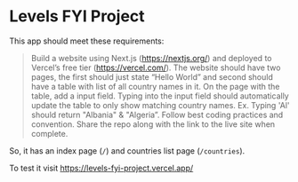 # Levels FYI Project

This app should meet these requirements: 
> Build a website using Next.js (https://nextjs.org/) and deployed to Vercel’s free tier (https://vercel.com/). The website should have two pages, the first should just state “Hello World” and second should have a table with list of all country names in it. On the page with the table, add a input field. Typing into the input field should automatically update the table to only show matching country names. Ex. Typing 'Al' should return "Albania" & "Algeria”. Follow best coding practices and convention. Share the repo along with the link to the live site when complete.

So, it has an index page (`/`) and countries list page (`/countries`). 

To test it visit https://levels-fyi-project.vercel.app/